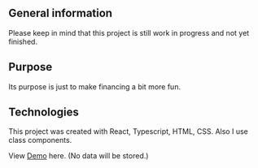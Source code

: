 ## General information
Please keep in mind that this project is still work in progress and not yet finished.

## Purpose
Its purpose is just to make financing a bit more fun.

## Technologies
This project was created with React, Typescript, HTML, CSS. 
Also I use class components.

View [Demo](https://catlee1212.github.io/finance.manager/) here.
(No data will be stored.)
